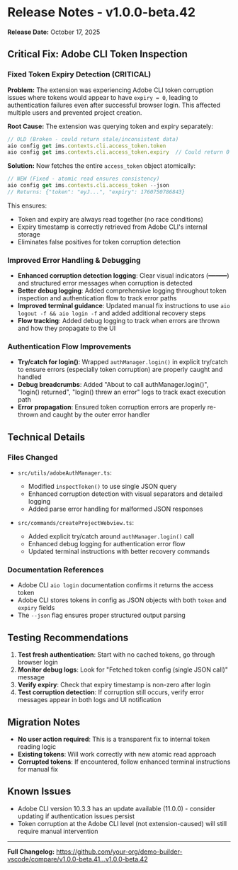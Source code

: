 # Release Notes - v1.0.0-beta.42

**Release Date:** October 17, 2025

## Critical Fix: Adobe CLI Token Inspection

### Fixed Token Expiry Detection (CRITICAL)

**Problem:** The extension was experiencing Adobe CLI token corruption issues where tokens would appear to have `expiry = 0`, leading to authentication failures even after successful browser login. This affected multiple users and prevented project creation.

**Root Cause:** The extension was querying token and expiry separately:
```typescript
// OLD (Broken - could return stale/inconsistent data)
aio config get ims.contexts.cli.access_token.token
aio config get ims.contexts.cli.access_token.expiry  // Could return 0 or empty
```

**Solution:** Now fetches the entire `access_token` object atomically:
```typescript
// NEW (Fixed - atomic read ensures consistency)
aio config get ims.contexts.cli.access_token --json
// Returns: {"token": "eyJ...", "expiry": 1760750786843}
```

This ensures:
- Token and expiry are always read together (no race conditions)
- Expiry timestamp is correctly retrieved from Adobe CLI's internal storage
- Eliminates false positives for token corruption detection

### Improved Error Handling & Debugging

- **Enhanced corruption detection logging**: Clear visual indicators (━━━━━) and structured error messages when corruption is detected
- **Better debug logging**: Added comprehensive logging throughout token inspection and authentication flow to track error paths
- **Improved terminal guidance**: Updated manual fix instructions to use `aio logout -f && aio login -f` and added additional recovery steps
- **Flow tracking**: Added debug logging to track when errors are thrown and how they propagate to the UI

### Authentication Flow Improvements

- **Try/catch for login()**: Wrapped `authManager.login()` in explicit try/catch to ensure errors (especially token corruption) are properly caught and handled
- **Debug breadcrumbs**: Added "About to call authManager.login()", "login() returned", "login() threw an error" logs to track exact execution path
- **Error propagation**: Ensured token corruption errors are properly re-thrown and caught by the outer error handler

## Technical Details

### Files Changed
- `src/utils/adobeAuthManager.ts`:
  - Modified `inspectToken()` to use single JSON query
  - Enhanced corruption detection with visual separators and detailed logging
  - Added parse error handling for malformed JSON responses

- `src/commands/createProjectWebview.ts`:
  - Added explicit try/catch around `authManager.login()` call
  - Enhanced debug logging for authentication error flow
  - Updated terminal instructions with better recovery commands

### Documentation References
- Adobe CLI `aio login` documentation confirms it returns the access token
- Adobe CLI stores tokens in config as JSON objects with both `token` and `expiry` fields
- The `--json` flag ensures proper structured output parsing

## Testing Recommendations

1. **Test fresh authentication**: Start with no cached tokens, go through browser login
2. **Monitor debug logs**: Look for "Fetched token config (single JSON call)" message
3. **Verify expiry**: Check that expiry timestamp is non-zero after login
4. **Test corruption detection**: If corruption still occurs, verify error messages appear in both logs and UI notification

## Migration Notes

- **No user action required**: This is a transparent fix to internal token reading logic
- **Existing tokens**: Will work correctly with new atomic read approach
- **Corrupted tokens**: If encountered, follow enhanced terminal instructions for manual fix

## Known Issues

- Adobe CLI version 10.3.3 has an update available (11.0.0) - consider updating if authentication issues persist
- Token corruption at the Adobe CLI level (not extension-caused) will still require manual intervention

---

**Full Changelog:** https://github.com/your-org/demo-builder-vscode/compare/v1.0.0-beta.41...v1.0.0-beta.42

